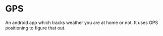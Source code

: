 # GPS

An android app which tracks weather you are at home or not. It uses GPS positioning to figure that out.